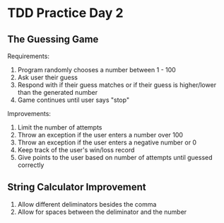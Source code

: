 # TDD Practice Day 2

## The Guessing Game

Requirements:

1. Program randomly chooses a number between 1 - 100
2. Ask user their guess
3. Respond with if their guess matches or if their guess is higher/lower than the generated number
4. Game continues until user says "stop"

Improvements:
1. Limit the number of attempts
2. Throw an exception if the user enters a number over 100
3. Throw an exception if the user enters a negative number or 0
4. Keep track of the user's win/loss record
5. Give points to the user based on number of attempts until guessed correctly

## String Calculator Improvement

1. Allow different deliminators besides the comma
2. Allow for spaces between the deliminator and the number